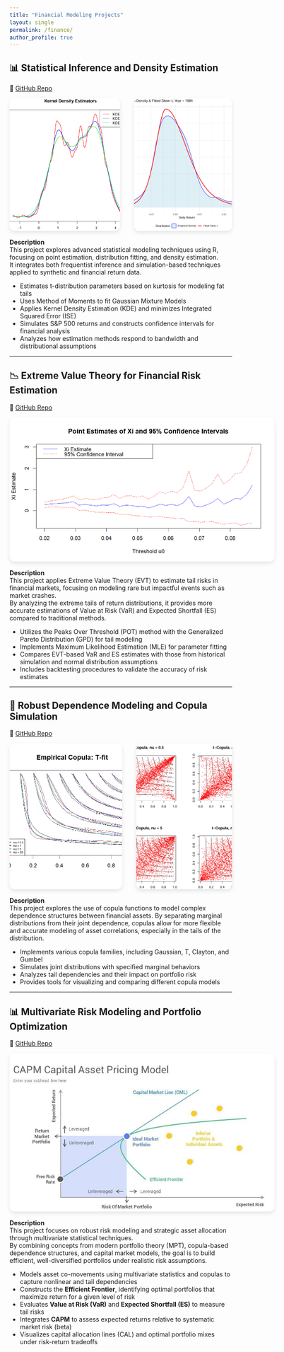 ```yaml
---
title: "Financial Modeling Projects"
layout: single
permalink: /finance/
author_profile: true
---
```


## 📊 Statistical Inference and Density Estimation
🔗 [GitHub Repo](https://github.com/oscar10408/Statistical-Inference-and-Density-Estimation) 

<div style="display: flex; flex-wrap: nowrap; gap: 2rem; justify-content: center; align-items: stretch;">
<a href="https://github.com/oscar10408/Statistical-Inference-and-Density-Estimation" target="_blank">
  <img src="../assets/images/stat-inference-kde.jpg"
       alt="Inference Visualization"
       style="height: 300px; width: auto; border-radius: 12px; object-fit: cover; box-shadow: 0 4px 10px rgba(0,0,0,0.1);">
</a>
<a href="https://github.com/oscar10408/Statistical-Inference-and-Density-Estimation" target="_blank">
  <img src="../assets/images/skewed-T.jpg"
       alt="Skewed T"
       style="height: 300px; width: auto; border-radius: 12px; object-fit: cover; box-shadow: 0 4px 10px rgba(0,0,0,0.1);">
</a>
</div>

**Description**  
This project explores advanced statistical modeling techniques using R, focusing on point estimation, distribution fitting, and density estimation.  
It integrates both frequentist inference and simulation-based techniques applied to synthetic and financial return data.

-  Estimates t-distribution parameters based on kurtosis for modeling fat tails  
-  Uses Method of Moments to fit Gaussian Mixture Models  
-  Applies Kernel Density Estimation (KDE) and minimizes Integrated Squared Error (ISE)  
-  Simulates S&P 500 returns and constructs confidence intervals for financial analysis  
-  Analyzes how estimation methods respond to bandwidth and distributional assumptions

---

## 📉 Extreme Value Theory for Financial Risk Estimation  
🔗 [GitHub Repo](https://github.com/oscar10408/Extreme-Value-Theory-and-Risk-Estimation)

<div style="display: flex; flex-wrap: wrap; gap: 2rem; align-items: center;">
<a href="https://github.com/oscar10408/Extreme-Value-Theory-and-Risk-Estimation" target="_blank">
     <img src="../assets/images/EST_XI.png" alt="EST Xi" style="max-width: 600px; border-radius: 12px; box-shadow: 0 4px 10px rgba(0,0,0,0.1);">
</a>
</div>

**Description**  
This project applies Extreme Value Theory (EVT) to estimate tail risks in financial markets, focusing on modeling rare but impactful events such as market crashes.  
By analyzing the extreme tails of return distributions, it provides more accurate estimations of Value at Risk (VaR) and Expected Shortfall (ES) compared to traditional methods.

-  Utilizes the Peaks Over Threshold (POT) method with the Generalized Pareto Distribution (GPD) for tail modeling  
-  Implements Maximum Likelihood Estimation (MLE) for parameter fitting  
-  Compares EVT-based VaR and ES estimates with those from historical simulation and normal distribution assumptions  
-  Includes backtesting procedures to validate the accuracy of risk estimates

---

## 🔗 Robust Dependence Modeling and Copula Simulation  
🔗 [GitHub Repo](https://github.com/oscar10408/Robust-Dependence-Modeling-and-Copula-Simulation)

<div style="display: flex; flex-wrap: nowrap; gap: 2rem; justify-content: center; align-items: stretch;">
<a href="https://github.com/oscar10408/Robust-Dependence-Modeling-and-Copula-Simulation" target="_blank">
  <img src="../assets/images/T-Copula-fit.jpeg"
       alt="T-Copula-fit"
       style="height: 330px; width: auto; border-radius: 12px; object-fit: cover; box-shadow: 0 4px 10px rgba(0,0,0,0.1);">
</a>
<a href="https://github.com/oscar10408/Robust-Dependence-Modeling-and-Copula-Simulation" target="_blank">
  <img src="../assets/images/T-Copula-Simulation.jpg"
       alt="T-Copula-Simulation"
       style="height: 330px; width: auto; border-radius: 12px; object-fit: cover; box-shadow: 0 4px 10px rgba(0,0,0,0.1);">
</a>
</div>

**Description**  
This project explores the use of copula functions to model complex dependence structures between financial assets. By separating marginal distributions from their joint dependence, copulas allow for more flexible and accurate modeling of asset correlations, especially in the tails of the distribution.

- Implements various copula families, including Gaussian, T, Clayton, and Gumbel  
- Simulates joint distributions with specified marginal behaviors  
- Analyzes tail dependencies and their impact on portfolio risk  
- Provides tools for visualizing and comparing different copula models

---

## 📊 Multivariate Risk Modeling and Portfolio Optimization  
🔗 [GitHub Repo](https://github.com/oscar10408/Multivariate-Risk-Modeling-and-Portfolio-Optimization)

<div style="display: flex; flex-wrap: wrap; gap: 2rem; align-items: center;">
<a href="https://github.com/oscar10408/Multivariate-Risk-Modeling-and-Portfolio-Optimization" target="_blank">
     <img src="../assets/images/CAPM.jpg" alt="CAPM Demo" style="max-width: 600px; border-radius: 12px; box-shadow: 0 4px 10px rgba(0,0,0,0.1);">
</a>
</div>

**Description**  
This project focuses on robust risk modeling and strategic asset allocation through multivariate statistical techniques.  
By combining concepts from modern portfolio theory (MPT), copula-based dependence structures, and capital market models, the goal is to build efficient, well-diversified portfolios under realistic risk assumptions.

- Models asset co-movements using multivariate statistics and copulas to capture nonlinear and tail dependencies  
- Constructs the **Efficient Frontier**, identifying optimal portfolios that maximize return for a given level of risk  
- Evaluates **Value at Risk (VaR)** and **Expected Shortfall (ES)** to measure tail risks  
- Integrates **CAPM** to assess expected returns relative to systematic market risk (beta)  
- Visualizes capital allocation lines (CAL) and optimal portfolio mixes under risk-return tradeoffs
